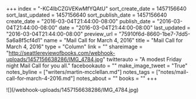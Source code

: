 +++
index = "-KC4IbCZGVEKwMfYQAtU"
sort_create_date = 1457156640
sort_last_updated = 1457156640
sort_publish_date = 1457156640
create_date = "2016-03-04T21:44:00-08:00"
publish_date = "2016-03-04T21:44:00-08:00"
date = "2016-03-04T21:44:00-08:00"
last_updated = "2016-03-04T21:44:00-08:00"
preview_url = "75910f6d-8660-1be7-7dd5-5a6a8f5cf4d1"
name = "Mail Call for March 4, 2016"
title = "Mail Call for March 4, 2016"
type = "Column"
link = ""
shareimage = "http://seattlereviewofbooks.com/webhook-uploads/1457156638286/IMG_4784.jpg"
twitterauto = "A modest Friday night Mail Call for you all."
facebookauto = ""
make_image_tweet = "True"
notes_byline = ["writers/martin-mcclellan.md"]
notes_tags = ["notes/mail-call-for-march-4-2016.md"]
notes_about = ""
books = ""
+++
<p class="image">![](/webhook-uploads/1457156638286/IMG_4784.jpg)</p>